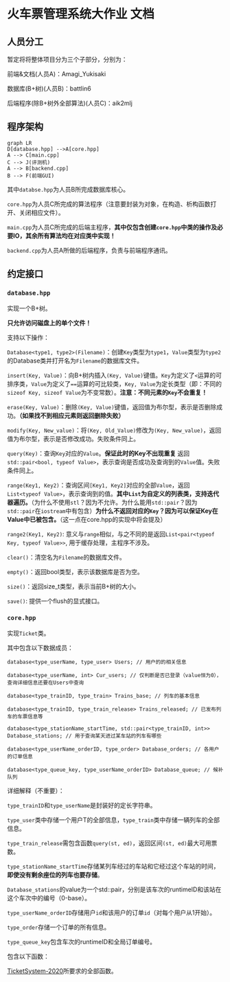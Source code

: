 # 火车票管理系统大作业 文档

## 人员分工

暂定将将整体项目分为三个子部分，分别为：

前端&文档(人员A)：Amagi_Yukisaki

数据库(B+树)(人员B)：battlin6

后端程序(除B+树外全部算法)(人员C)：aik2mlj

## 程序架构

```mermaid
graph LR
D[database.hpp] -->A[core.hpp]
A --> C[main.cpp]
C --> J(评测机)
A --> B[backend.cpp]
B --> F(前端GUI)
```

其中`databse.hpp`为人员B所完成数据库核心。

`core.hpp`为人员C所完成的算法程序（注意要封装为对象，在构造、析构函数打开、关闭相应文件）。

`main.cpp`为人员C所完成的后端主程序，**其中仅包含创建`core.hpp`中类的操作及必要IO，其余所有算法均在对应类中实现！**

`backend.cpp`为人员A所做的后端程序，负责与前端程序通讯。

## 约定接口

### `database.hpp`

实现一个B+树。

**只允许访问磁盘上的单个文件！**

支持以下操作：

`Database<type1, type2>(Filename)`：创建`Key`类型为`type1`，`Value`类型为`type2`的Database类并打开名为`Filename`的数据库文件。

`insert(Key, Value)`：向B+树内插入`(Key, Value)`键值。`Key`为定义了`<`运算的可排序类，`Value`为定义了`==`运算的可比较类，`Key, Value`为定长类型（即：不同的`sizeof Key, sizeof Value`为不变常数）。**注意：不同元素的`Key`不会重复！**

`erase(Key, Value)`：删除`(Key, Value)`键值，返回值为布尔型，表示是否删除成功。**（如果找不到相应元素则返回删除失败）**

`modify(Key, New_value)`：将`(Key, Old_Value)`修改为`(Key, New_value)`，返回值为布尔型，表示是否修改成功。失败条件同上。

`query(Key)`：查询`Key`对应的`Value`。**保证此时的Key不出现重复** 返回`std::pair<bool, typeof Value>`，表示查询是否成功及查询到的`Value`值。失败条件同上。

`range(Key1, Key2)`：查询区间`[Key1, Key2]`对应的全部`Value`，返回`List<typeof Value>`，表示查询到的值。**其中`List`为自定义的列表类，支持迭代器遍历。**（为什么不使用`stl`？因为不允许。为什么能用`std::pair`？因为`std::pair`在`iostream`中有包含）**为什么不返回对应的`Key`？因为可以保证Key在Value中已被包含。**（这一点在core.hpp的实现中将会提及）

`range2(Key1, Key2)`: 意义与`range`相似，与之不同的是返回`List<pair<typeof Key, typeof Value>>`, 用于缓存处理，主程序不涉及。

`clear()`：清空名为`Filename`的数据库文件。

`empty()`：返回bool类型，表示该数据库是否为空。

`size()`：返回size_t类型，表示当前B+树的大小。

`save()`: 提供一个flush的显式接口。

### `core.hpp`

实现`Ticket`类。

其中包含以下数据成员：

`database<type_userName, type_user> Users; // 用户的的相关信息`

`database<type_userName, int> Cur_users; // 仅判断是否已登录（value恒为0），查询详细信息还要在Users中查询 `

`database<type_trainID, type_train> Trains_base; // 列车的基本信息`

`database<type_trainID, type_train_release> Trains_released; // 已发布列车的车票信息等`

`database<type_stationName_startTime, std::pair<type_trainID, int>> Database_stations; // 用于查询某天进过某车站的列车有哪些`

`database<type_userName_orderID, type_order> Database_orders; // 各用户的订单信息`

`database<type_queue_key, type_userName_orderID> Database_queue; // 候补队列`

详细解释（不重要）：

`type_trainID`和`type_userName`是封装好的定长字符串。

`type_user`类中存储一个用户T的全部信息，`type_train`类中存储一辆列车的全部信息。

`type_train_release`需包含函数`query(st, ed)`，返回区间`(st, ed)`最大可用票数。

`type_stationName_startTime`存储某列车经过的车站和它经过这个车站的时间，**即使没有剩余座位的列车也要存储**。

`Database_stations`的value为一个std::pair，分别是该车次的runtimeID和该站在这个车次中的编号（0-base）。

`type_userName_orderID`存储用户`id`和该用户的订单`id`（对每个用户从1开始）。

`type_order`存储一个订单的所有信息。

`type_queue_key`包含车次的runtimeID和全局订单编号。

包含以下函数：

[TicketSystem-2020](https://github.com/oscardhc/TicketSystem-2020)所要求的全部函数。